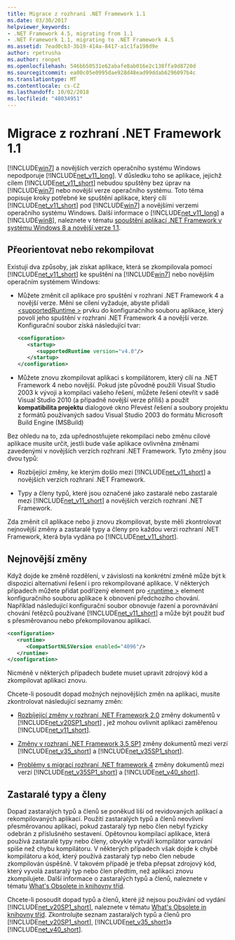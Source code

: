 ```yaml
---
title: Migrace z rozhraní .NET Framework 1.1
ms.date: 03/30/2017
helpviewer_keywords:
- .NET Framework 4.5, migrating from 1.1
- .NET Framework 1.1, migrating to .NET Framework 4.5
ms.assetid: 7ead0cb3-3b19-414a-8417-a1c1fa198d9e
author: rpetrusha
ms.author: ronpet
ms.openlocfilehash: 546bb50531e62abafe8ab016e2c138ffa9d8720d
ms.sourcegitcommit: ea00c05e0995dae928d48ead99ddab6296097b4c
ms.translationtype: MT
ms.contentlocale: cs-CZ
ms.lasthandoff: 10/02/2018
ms.locfileid: "48034951"
---
```

# <a name="migrating-from-the-net-framework-11"></a>Migrace z rozhraní .NET Framework 1.1

[!INCLUDE[win7](../../../includes/win7-md.md)] a novějších verzích operačního systému Windows nepodporuje [!INCLUDE[net_v11_long](../../../includes/net-v11-long-md.md)]. V důsledku toho se aplikace, jejichž cílem [!INCLUDE[net_v11_short](../../../includes/net-v11-short-md.md)] nebudou spuštěny bez úprav na [!INCLUDE[win7](../../../includes/win7-md.md)] nebo novější verze operačního systému. Toto téma popisuje kroky potřebné ke spuštění aplikace, který cílí [!INCLUDE[net_v11_short](../../../includes/net-v11-short-md.md)] pod [!INCLUDE[win7](../../../includes/win7-md.md)] a novějšími verzemi operačního systému Windows. Další informace o [!INCLUDE[net_v11_long](../../../includes/net-v11-long-md.md)] a [!INCLUDE[win8](../../../includes/win8-md.md)], naleznete v tématu [spouštění aplikací .NET Framework v systému Windows 8 a novější verze 1.1](../../../docs/framework/install/run-net-framework-1-1-apps.md).

## <a name="retargeting-or-recompiling"></a>Přeorientovat nebo rekompilovat

Existují dva způsoby, jak získat aplikace, která se zkompilovala pomocí [!INCLUDE[net_v11_short](../../../includes/net-v11-short-md.md)] ke spuštění na [!INCLUDE[win7](../../../includes/win7-md.md)] nebo novějším operačním systémem Windows:

- Můžete změnit cíl aplikace pro spuštění v rozhraní .NET Framework 4 a novější verze. Mění se cílení vyžaduje, abyste přidali [ \<supportedRuntime >](../../../docs/framework/configure-apps/file-schema/startup/supportedruntime-element.md) prvku do konfiguračního souboru aplikace, který povolí jeho spuštění v rozhraní .NET Framework 4 a novější verze. Konfigurační soubor získá následující tvar:

    ```xml
    <configuration>
       <startup>
          <supportedRuntime version="v4.0"/>
       </startup>
    </configuration>
    ```

- Můžete znovu zkompilovat aplikaci s kompilátorem, který cílí na .NET Framework 4 nebo novější. Pokud jste původně použili Visual Studio 2003 k vývoji a kompilaci vašeho řešení, můžete řešení otevřít v sadě Visual Studio 2010 (a případně novější verze příliš) a použít **kompatibilita projektu** dialogové okno Převést řešení a soubory projektu z formátů používaných sadou Visual Studio 2003 do formátu Microsoft Build Engine (MSBuild)

Bez ohledu na to, zda upřednostňujete rekompilaci nebo změnu cílové aplikace musíte určit, jestli bude vaše aplikace ovlivněna změnami zavedenými v novějších verzích rozhraní .NET Framework. Tyto změny jsou dvou typů:

- Rozbíjející změny, ke kterým došlo mezi [!INCLUDE[net_v11_short](../../../includes/net-v11-short-md.md)] a novějších verzích rozhraní .NET Framework.

- Typy a členy typů, které jsou označené jako zastaralé nebo zastaralé mezi [!INCLUDE[net_v11_short](../../../includes/net-v11-short-md.md)] a novějších verzích rozhraní .NET Framework.

Zda změnit cíl aplikace nebo ji znovu zkompilovat, byste měli zkontrolovat nejnovější změny a zastaralé typy a členy pro každou verzi rozhraní .NET Framework, která byla vydána po [!INCLUDE[net_v11_short](../../../includes/net-v11-short-md.md)].

## <a name="breaking-changes"></a>Nejnovější změny

Když dojde ke změně rozdělení, v závislosti na konkrétní změně může být k dispozici alternativní řešení i pro rekompilované aplikace. V některých případech můžete přidat podřízený element pro [ \<runtime >](../../../docs/framework/configure-apps/file-schema/startup/supportedruntime-element.md) element konfiguračního souboru aplikace k obnovení předchozího chování. Například následující konfigurační soubor obnovuje řazení a porovnávání chování řetězců používané [!INCLUDE[net_v11_short](../../../includes/net-v11-short-md.md)] a může být použit buď s přesměrovanou nebo překompilovanou aplikací.

```xml
<configuration>
   <runtime>
      <CompatSortNLSVersion enabled="4096"/>
   </runtime>
</configuration>
```

Nicméně v některých případech budete muset upravit zdrojový kód a zkompilovat aplikaci znovu.

Chcete-li posoudit dopad možných nejnovějších změn na aplikaci, musíte zkontrolovat následující seznamy změn:

- [Rozbíjející změny v rozhraní .NET Framework 2.0](https://go.microsoft.com/fwlink/?LinkId=125263) změny dokumentů v [!INCLUDE[net_v20SP1_short](../../../includes/net-v20sp1-short-md.md)] , jež mohou ovlivnit aplikaci zaměřenou [!INCLUDE[net_v11_short](../../../includes/net-v11-short-md.md)].

- [Změny v rozhraní .NET Framework 3.5 SP1](https://go.microsoft.com/fwlink/?LinkID=186989) změny dokumentů mezi verzí [!INCLUDE[net_v35_short](../../../includes/net-v35-short-md.md)] a [!INCLUDE[net_v35SP1_short](../../../includes/net-v35sp1-short-md.md)].

- [Problémy s migrací rozhraní .NET framework 4](../../../docs/framework/migration-guide/net-framework-4-migration-issues.md) změny dokumentů mezi verzí [!INCLUDE[net_v35SP1_short](../../../includes/net-v35sp1-short-md.md)] a [!INCLUDE[net_v40_short](../../../includes/net-v40-short-md.md)].

## <a name="obsolete-types-and-members"></a>Zastaralé typy a členy

Dopad zastaralých typů a členů se poněkud liší od revidovaných aplikací a rekompilovaných aplikací. Použití zastaralých typů a členů neovlivní přesměrovanou aplikaci, pokud zastaralý typ nebo člen nebyl fyzicky odebrán z příslušného sestavení. Opětovnou kompilací aplikace, která používá zastaralé typy nebo členy, obvykle vytváří kompilátor varování spíše než chybu kompilátoru. V některých případech však dojde k chybě kompilátoru a kód, který používá zastaralý typ nebo člen nebude zkompilován úspěšně. V takovém případě je třeba přepsat zdrojový kód, který vyvolá zastaralý typ nebo člen předtím, než aplikaci znovu zkompilujete. Další informace o zastaralých typů a členů, naleznete v tématu [What's Obsolete in knihovny tříd](../../../docs/framework/whats-new/whats-obsolete.md).

Chcete-li posoudit dopad typů a členů, které již nejsou používání od vydání [!INCLUDE[net_v20SP1_short](../../../includes/net-v20sp1-short-md.md)], naleznete v tématu [What's Obsolete in knihovny tříd](../../../docs/framework/whats-new/whats-obsolete.md). Zkontrolujte seznam zastaralých typů a členů pro [!INCLUDE[net_v20SP1_short](../../../includes/net-v20sp1-short-md.md)], [!INCLUDE[net_v35_short](../../../includes/net-v35-short-md.md)]a [!INCLUDE[net_v40_short](../../../includes/net-v40-short-md.md)].